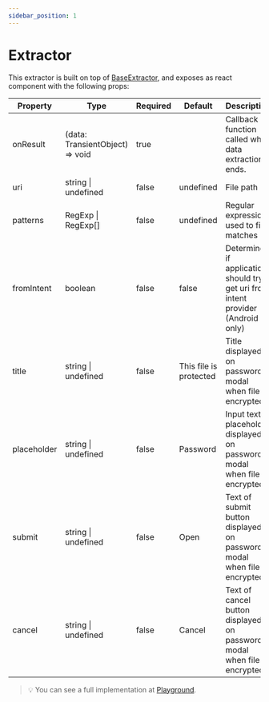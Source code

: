 ```yaml
---
sidebar_position: 1
---
```


# Extractor

This extractor is built on top of [BaseExtractor](/docs/api/extractors/BaseExtractor), and exposes as react component with the following props:

<table>
    <th>Property</th>
    <th>Type</th>
    <th>Required</th>
    <th>Default</th>
    <th>Description</th>
    <tbody>
        <tr>
            <td>onResult</td>
            <td>(data: TransientObject) => void</td>
            <td>true</td>
            <td></td>
            <td>Callback function called when data extraction ends.</td>
        </tr>
        <tr>
            <td>uri</td>
            <td>string | undefined</td>
            <td>false</td>
            <td>undefined</td>
            <td>File path</td>
        </tr>
        <tr>
            <td>patterns</td>
            <td>RegExp | RegExp[]</td>
            <td>false</td>
            <td>undefined</td>
            <td>Regular expressions used to find matches</td>
        </tr>
        <tr>
            <td>fromIntent</td>
            <td>boolean</td>
            <td>false</td>
            <td>false</td>
            <td>Determine if application should try get uri from intent provider (Android only)</td>
        </tr>
        <tr>
            <td>title</td>
            <td>string | undefined</td>
            <td>false</td>
            <td>This file is protected</td>
            <td>Title displayed on password modal when file is encrypted</td>
        </tr>
        <tr>
            <td>placeholder</td>
            <td>string | undefined</td>
            <td>false</td>
            <td>Password</td>
            <td>Input text placeholder displayed on password modal when file is encrypted</td>
        </tr>
        <tr>
            <td>submit</td>
            <td>string | undefined</td>
            <td>false</td>
            <td>Open</td>
            <td>Text of submit button displayed on password modal when file is encrypted</td>
        </tr>
        <tr>
            <td>cancel</td>
            <td>string | undefined</td>
            <td>false</td>
            <td>Cancel</td>
            <td>Text of cancel button displayed on password modal when file is encrypted</td>
        </tr>
    </tbody>
</table>

> :bulb: You can see a full implementation at [Playground](../../getting-started/playground.md).  